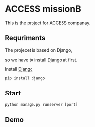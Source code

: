 # ACCESS missionB
This is the project for ACCESS companay. 

## Requriments
The projecet is based on Django,  
  
so we have to install Django at first.  
  
Install [Django](https://github.com/django/django)  

`pip install django`  

## Start  


`python manage.py runserver [port]`  

## Demo

